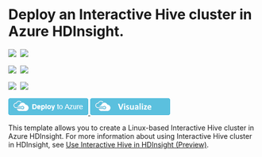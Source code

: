 # Deploy an Interactive Hive cluster in Azure HDInsight.

<IMG SRC="https://azurequickstartsservice.blob.core.windows.net/badges/101-hdinsight-interactive-hive/PublicLastTestDate.svg" />&nbsp;
<IMG SRC="https://azurequickstartsservice.blob.core.windows.net/badges/101-hdinsight-interactive-hive/PublicDeployment.svg" />&nbsp;

<IMG SRC="https://azurequickstartsservice.blob.core.windows.net/badges/101-hdinsight-interactive-hive/FairfaxLastTestDate.svg" />&nbsp;
<IMG SRC="https://azurequickstartsservice.blob.core.windows.net/badges/101-hdinsight-interactive-hive/FairfaxDeployment.svg" />&nbsp;

<IMG SRC="https://azurequickstartsservice.blob.core.windows.net/badges/101-hdinsight-interactive-hive/BestPracticeResult.svg" />&nbsp;
<IMG SRC="https://azurequickstartsservice.blob.core.windows.net/badges/101-hdinsight-interactive-hive/CredScanResult.svg" />&nbsp;

<a href="https://portal.azure.com/#create/Microsoft.Template/uri/https%3A%2F%2Fraw.githubusercontent.com%2FAzure%2Fazure-quickstart-templates%2Fmaster%2F101-hdinsight-interactive-hive%2Fazuredeploy.json" target="_blank">
    <img src="https://raw.githubusercontent.com/Azure/azure-quickstart-templates/master/1-CONTRIBUTION-GUIDE/images/deploytoazure.png"/>
</a>
<a href="http://armviz.io/#/?load=https%3A%2F%2Fraw.githubusercontent.com%2FAzure%2Fazure-quickstart-templates%2Fmaster%2F101-hdinsight-interactive-hive%2Fazuredeploy.json" target="_blank">
    <img src="https://raw.githubusercontent.com/Azure/azure-quickstart-templates/master/1-CONTRIBUTION-GUIDE/images/visualizebutton.png"/>
</a>

This template allows you to create a Linux-based Interactive Hive cluster in Azure HDInsight. For more information about using Interactive Hive cluster in HDInsight, see <a href="https://docs.microsoft.com/azure/hdinsight/hdinsight-hadoop-use-interactive-hive">Use Interactive Hive in HDInsight (Preview)</a>.

